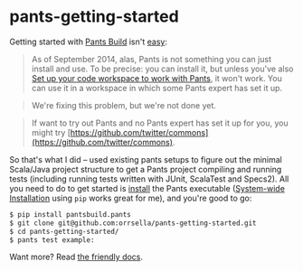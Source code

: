 # pants-getting-started

Getting started with [Pants Build](https://pantsbuild.github.io/) isn't [easy](https://pantsbuild.github.io/install.html):

> As of September 2014, alas, Pants is not something you can just install and use. To be precise: you can install it, but unless you've also [Set up your code workspace to work with Pants](https://pantsbuild.github.io/setup_repo.html), it won't work. You can use it in a workspace in which some Pants expert has set it up.

> We're fixing this problem, but we're not done yet.

> If want to try out Pants and no Pants expert has set it up for you, you might try [https://github.com/twitter/commons](https://github.com/twitter/commons).

So that's what I did – used existing pants setups to figure out the minimal Scala/Java project structure to get a Pants project compiling and running tests (including running tests written with JUnit, ScalaTest and Specs2). All you need to do to get started is [install](https://pantsbuild.github.io/install.html) the Pants executable ([System-wide Installation](https://pantsbuild.github.io/install.html#system-wide-installation) using `pip` works great for me), and you're good to go:

```bash
$ pip install pantsbuild.pants
$ git clone git@github.com:orrsella/pants-getting-started.git
$ cd pants-getting-started/
$ pants test example:
```

Want more? Read [the friendly docs](https://pantsbuild.github.io/first_concepts.html).
